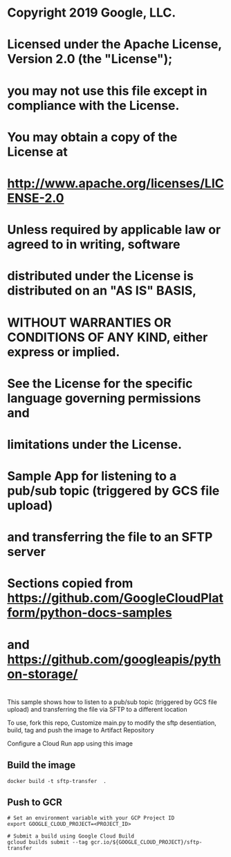 # Copyright 2019 Google, LLC.
#
# Licensed under the Apache License, Version 2.0 (the "License");
# you may not use this file except in compliance with the License.
# You may obtain a copy of the License at
#
#    http://www.apache.org/licenses/LICENSE-2.0
#
# Unless required by applicable law or agreed to in writing, software
# distributed under the License is distributed on an "AS IS" BASIS,
# WITHOUT WARRANTIES OR CONDITIONS OF ANY KIND, either express or implied.
# See the License for the specific language governing permissions and
# limitations under the License.


# Sample App for listening to a pub/sub topic (triggered by GCS file upload)
# and transferring the file to an SFTP server
# 
# Sections copied from https://github.com/GoogleCloudPlatform/python-docs-samples
# and https://github.com/googleapis/python-storage/
#

This sample shows how to listen to a pub/sub topic (triggered by GCS file upload)
and transferring the file via SFTP to a different location

To use, fork this repo, Customize main.py to modify the sftp desentiation,
build, tag and push the image to Artifact Repository

Configure a Cloud Run app using this image

## Build the image

```
docker build -t sftp-transfer  .
```

## Push to GCR 

```
# Set an environment variable with your GCP Project ID
export GOOGLE_CLOUD_PROJECT=<PROJECT_ID>

# Submit a build using Google Cloud Build
gcloud builds submit --tag gcr.io/${GOOGLE_CLOUD_PROJECT}/sftp-transfer

```
